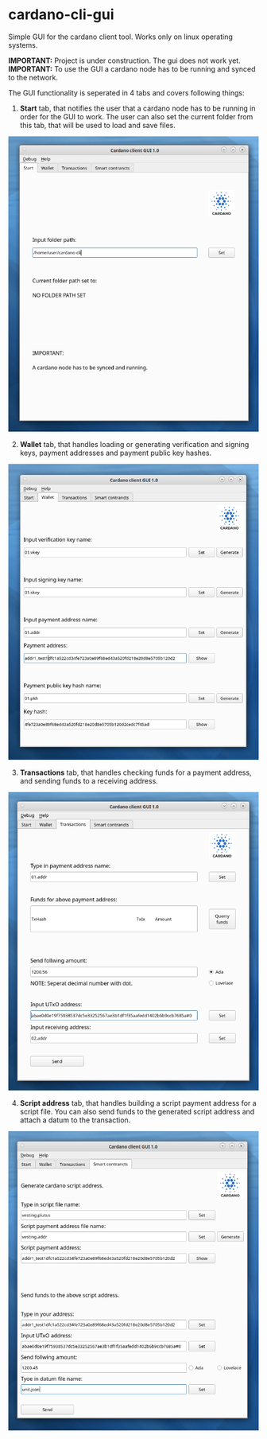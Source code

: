 # cardano-cli-gui
Simple GUI for the cardano client tool. Works only on linux operating systems.

**IMPORTANT:** Project is under construction. The gui does not work yet.<br>
**IMPORTANT:** To use the GUI a cardano node has to be running and synced to the network.

The GUI functionality is seperated in 4 tabs and covers following things:

1. **Start** tab, that notifies the user that a cardano node has to be
running in order for the GUI to work. The user can also set the current 
folder from this tab, that will be used to load and save files.

![alt text](https://github.com/LukaKurnjek/cardano-cli-gui/blob/main/images/start.png) 

2. **Wallet** tab, that handles loading or generating verification and 
signing keys, payment addresses and payment public key hashes. 

![alt text](https://github.com/LukaKurnjek/cardano-cli-gui/blob/main/images/wallet.png)

3. **Transactions** tab, that handles checking funds for a payment address,
and sending funds to a receiving address.

![alt text](https://github.com/LukaKurnjek/cardano-cli-gui/blob/main/images/transactions.png)

4. **Script address** tab, that handles building a script payment address 
for a script file. You can also send funds to the generated script address 
and attach a datum to the transaction. 

![alt text](https://github.com/LukaKurnjek/cardano-cli-gui/blob/main/images/smart_contract.png)
